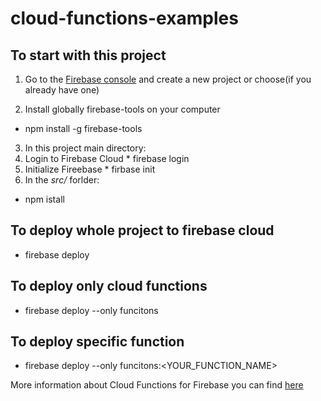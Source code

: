# cloud-functions-examples

## To start with this project
1. Go to the [Firebase console](https://console.firebase.google.com/) and create a new project or choose(if you already have one)

2. Install globally firebase-tools on your computer
* npm install -g firebase-tools
3. In this project main directory:
  1. Login to Firebase Cloud
    * firebase login
  2. Initialize Fireebase
    * firbase init
4. In the _src/_ forlder:
  * npm istall


## To deploy whole project to firebase cloud
* firebase deploy

## To deploy only cloud functions
* firebase deploy --only funcitons

## To deploy specific function
* firebase deploy --only funcitons:<YOUR_FUNCTION_NAME>

More information about Cloud Functions for Firebase you can find [here](https://firebase.google.com/docs/functions)
